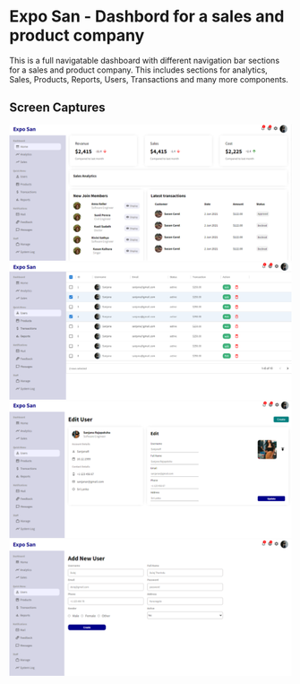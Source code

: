 # Expo San - Dashbord for a sales and product company

This is a full navigatable dashboard with different navigation bar sections for a sales and product company. This includes sections for analytics, Sales, Products, Reports, Users, Transactions and many more components.

## Screen Captures
<div style="text-align:center"><img src="./docs/HomePage.png" /></div>
<div style="text-align:center"><img src="./docs/UserList.png" /></div>
<div style="text-align:center"><img src="./docs/EditUser.png" /></div>
<div style="text-align:center"><img src="./docs/CreateUser.png" /></div>
